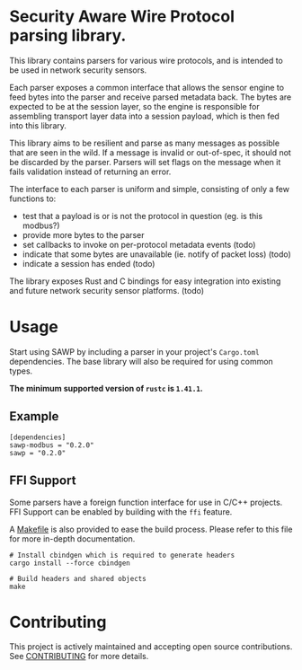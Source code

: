 # Security Aware Wire Protocol parsing library.

This library contains parsers for various wire protocols,
and is intended to be used in network security sensors.

Each parser exposes a common interface that allows the sensor
engine to feed bytes into the parser and receive parsed
metadata back. The bytes are expected to be at the session layer,
so the engine is responsible for assembling transport layer
data into a session payload, which is then fed into this library.

This library aims to be resilient and parse as many messages as 
possible that are seen in the wild. If a message is invalid or
out-of-spec, it should not be discarded by the parser. Parsers
will set flags on the message when it fails validation instead
of returning an error.

The interface to each parser is uniform and simple, consisting of
only a few functions to:

- test that a payload is or is not the protocol in question
  (eg. is this modbus?)
- provide more bytes to the parser
- set callbacks to invoke on per-protocol metadata events (todo)
- indicate that some bytes are unavailable (ie. notify of packet
  loss) (todo)
- indicate a session has ended (todo)

The library exposes Rust and C bindings for easy integration into
existing and future network security sensor platforms. (todo)

# Usage
Start using SAWP by including a parser in your project's `Cargo.toml`
dependencies. The base library will also be required for using common
types.

**The minimum supported version of `rustc` is `1.41.1`.**

## Example
```
[dependencies]
sawp-modbus = "0.2.0"
sawp = "0.2.0"
```

## FFI Support
Some parsers have a foreign function interface for use in C/C++ projects.
FFI Support can be enabled by building with the `ffi` feature.

A [Makefile](Makefile) is also provided to ease the build process. Please refer to this file for more in-depth documentation.

```
# Install cbindgen which is required to generate headers
cargo install --force cbindgen

# Build headers and shared objects
make
```

# Contributing

This project is actively maintained and accepting open source
contributions.  See [CONTRIBUTING](CONTRIBUTING.md) for more details.